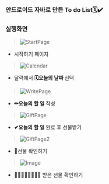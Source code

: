 ### 안드로이드 자바로 만든 To do List🗓✔

### 실행화면
>![StartPage](https://user-images.githubusercontent.com/80873447/233239380-0acac019-3adb-400d-b050-7e9e596e3a64.png)

* 시작하기 페이지 

>![Calendar](https://user-images.githubusercontent.com/80873447/233238390-609f8b0a-ed8b-4adc-806d-f4fac779b767.png)

* 달력에서 <b>🗓오늘의 날짜 </b>선택

>![WritePage](https://user-images.githubusercontent.com/80873447/233238710-b79973be-c3e8-41ec-afe2-173c9bce289d.png)

* <b>✏오늘의 할 일</b> 작성

>![GiftPage](https://user-images.githubusercontent.com/80873447/233238887-5e89dca8-4ab9-4263-9d22-dce0a246648d.png)

* <b>✔오늘의 할 일</b> 완료 후 선물받기 

>![GiftPage2](https://user-images.githubusercontent.com/80873447/233239588-22b04bb0-674d-4d64-af3e-cb42a2d2703f.png)

* 🎁선물 확인하기

>![Image](https://user-images.githubusercontent.com/80873447/233239688-5047c4e6-be19-4ea5-ae64-c3a188ecc270.png)

* 👸🏻🎅🏻🤴🏻👧🏻 받은 선물 확인하기
